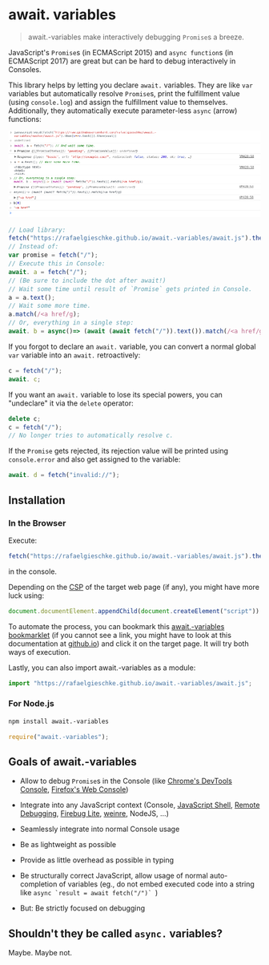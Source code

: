 
# await. variables

> await.-variables make interactively debugging `Promise`s a breeze.

JavaScript's `Promise`s (in ECMAScript 2015) and `async function`s (in ECMAScript 2017) are great but can be hard to debug interactively in Consoles.

This library helps by letting you declare `await.` variables. They are like `var` variables but automatically resolve `Promise`s, print the fulfillment value (using `console.log`) and assign the fulfillment value to themselves. Additionally, they automatically execute parameter-less `async` (arrow) functions:

![Screenshot](screenshot1.png)
![Screenshot](screenshot2.png)

```javascript
// Load library:
fetch("https://rafaelgieschke.github.io/await.-variables/await.js").then(v=>v.text()).then(eval);
// Instead of:
var promise = fetch("/");
// Execute this in Console:
await. a = fetch("/");
// (Be sure to include the dot after await!)
// Wait some time until result of `Promise` gets printed in Console.
a = a.text();
// Wait some more time.
a.match(/<a href/g);
// Or, everything in a single step:
await. b = async()=> (await (await fetch("/")).text()).match(/<a href/g);
```

If you forgot to declare an `await.` variable, you can convert a normal global `var` variable into an `await.` retroactively:

```javascript
c = fetch("/");
await. c;
```

If you want an `await.` variable to lose its special powers, you can "undeclare" it via the `delete` operator:

```javascript
delete c;
c = fetch("/");
// No longer tries to automatically resolve c.
```

If the `Promise` gets rejected, its rejection value will be printed using `console.error` and also get assigned to the variable:

```javascript
await. d = fetch("invalid://");
```

## Installation

### In the Browser

Execute:

```javascript
fetch("https://rafaelgieschke.github.io/await.-variables/await.js").then(v=>v.text()).then(eval);
```

in the console.

Depending on the [CSP](https://w3c.github.io/webappsec-csp/) of the target web page (if any), you might have more luck using:

```javascript
document.documentElement.appendChild(document.createElement("script")).src="https://rafaelgieschke.github.io/await.-variables/await.js";
```

To automate the process, you can bookmark this
<a href="javascript:fetch('https://rafaelgieschke.github.io/await.-variables/await.js').then(v=>v.text()).then(eval);document.documentElement.appendChild(document.createElement('script')).src='https://rafaelgieschke.github.io/await.-variables/await.js';void0">await.-variables bookmarklet</a> (if you cannot see a link, you might have to look at this documentation at [github.io](https://rafaelgieschke.github.io/await.-variables/)) and click it on the target page. It will try both ways of execution.

Lastly, you can also import await.-variables as a module:

```javascript
import "https://rafaelgieschke.github.io/await.-variables/await.js";
```

### For Node.js

```sh
npm install await.-variables
```

```javascript
require("await.-variables");
```

## Goals of await.-variables

- Allow to debug `Promise`s in the Console (like [Chrome's DevTools Console](https://developers.google.com/web/tools/chrome-devtools/console/), [Firefox's Web Console](https://developer.mozilla.org/en-US/docs/Tools/Web_Console))
- Integrate into any JavaScript context (Console, [JavaScript Shell](http://www.squarefree.com/shell/), [Remote Debugging](https://developers.google.com/web/tools/chrome-devtools/remote-debugging/), [Firebug Lite](https://getfirebug.com/firebuglite), [weinre](https://people.apache.org/~pmuellr/weinre/docs/latest/), NodeJS, ...)
- Seamlessly integrate into normal Console usage
- Be as lightweight as possible
- Provide as little overhead as possible in typing
- Be structurally correct JavaScript, allow usage of normal auto-completion of variables (eg., do not embed executed code into a string like ``async `result = await fetch("/")` ``)

- But: Be strictly focused on debugging

## Shouldn't they be called `async.` variables?

Maybe. Maybe not.
